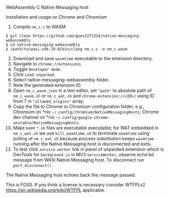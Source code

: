 WebAssembly C Native Messaging host

Installation and usage on Chrome and Chromium

1. Compile `nm_c.c` to WASM 

```
$ git clone https://github.com/guest271314/native-messaging-webassembly
$ cd native-messaging-webassembly
$ /path/to/wasi-sdk-19.0/bin/clang nm_c.c -o nm_c.wasm
```
2. Download and save `wasmtime` executable to the extension directory.
3. Navigate to `chrome://extensions`.
4. Toggle `Developer mode`.
5. Click `Load unpacked`.
6. Select native-messaging-webassembly folder.
7. Note the generated extension ID.
8. Open `nm_c_wasm.json` in a text editor, set `"path"` to absolute path of `nm_c_wasm.sh` or `nm_c_wat.sh` and `chrome-extension://<ID>/` using ID from 7 in `"allowed_origins"` array. 
9. Copy the file to Chrome or Chromium configuration folder, e.g., Chromium on \*nix `~/.config/chromium/NativeMessagingHosts`; Chrome dev channel on \*nix `~/.config/google-chrome-unstable/NativeMessagingHosts`.
10. Make sure `*.sh` files are executable executable; for WAT embedded in `nm_c_wat.sh` we use `kill_wasmtime.sh` to terminate `wasmtime` using polling of `nm_c_wat.sh` because process substitution keeps `wasmtime` running after the Native Messaging host is disconnected and exits.
11. To test click `service worker` link in panel of unpacked extension which is DevTools for `background.js` in MV3 `ServiceWorker`, observe echo'ed message from WASI Native Messaging host. To disconnect run `port.disconnect()`.

The Native Messaging host echoes back the message passed. 


This is FOSS. If you think a license is necessary consider WTFPLv2 https://en.wikipedia.org/wiki/WTFPL applicable.
